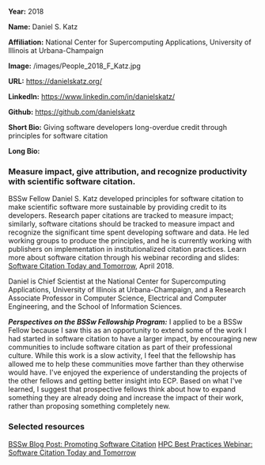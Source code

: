 **Year:** 2018

**Name:** Daniel S. Katz

**Affiliation:** National Center for Supercomputing Applications, University of Illinois at Urbana-Champaign

**Image:** /images/People_2018_F_Katz.jpg

**URL:** https://danielskatz.org/

**LinkedIn:** https://www.linkedin.com/in/danielskatz/

**Github:** https://github.com/danielskatz

**Short Bio:** Giving software developers long-overdue credit through principles for software citation

**Long Bio:**
### Measure impact, give attribution, and recognize productivity with scientific software citation.
BSSw Fellow Daniel S. Katz developed principles for software citation to make scientific software more sustainable by providing credit to its developers. Research paper citations are tracked to measure impact; similarly, software citations should be tracked to measure impact and recognize the significant time spent developing software and data. He led working groups to produce the principles, and he is currently working with publishers on implementation in institutionalized citation practices. Learn more about software citation through his webinar recording and slides: <a href="https://ideas-productivity.org/resources/series/hpc-best-practices-webinars/#webinar017"> Software Citation Today and Tomorrow</a>, April 2018.

Daniel is Chief Scientist at the National Center for Supercomputing Applications, University of Illinois at Urbana-Champaign, and a Research Associate Professor in Computer Science, Electrical and Computer Engineering, and the School of Information Sciences.

***Perspectives on the BSSw Fellowship Program:*** I applied to be a BSSw Fellow because I saw this as an opportunity to extend some of the work I had started in software citation to have a larger impact, by encouraging new communities to include software citation as part of their professional culture. While this work is a slow activity, I feel that the fellowship has allowed me to help these communities move farther than they otherwise would have. I've enjoyed the experience of understanding the projects of the other fellows and getting better insight into ECP. Based on what I've learned, I suggest that prospective fellows think about how to expand something they are already doing and increase the impact of their work, rather than proposing something completely new.

### Selected resources

<a href="https://bssw.io/blog_posts/bssw-fellowship-activity-promoting-software-citation" class="link-row">BSSw Blog Post: Promoting Software Citation</a>
<a href="https://ideas-productivity.org/resources/series/hpc-best-practices-webinars/#webinar017" class="link-row">HPC Best Practices Webinar:  Software Citation Today and Tomorrow</a>
